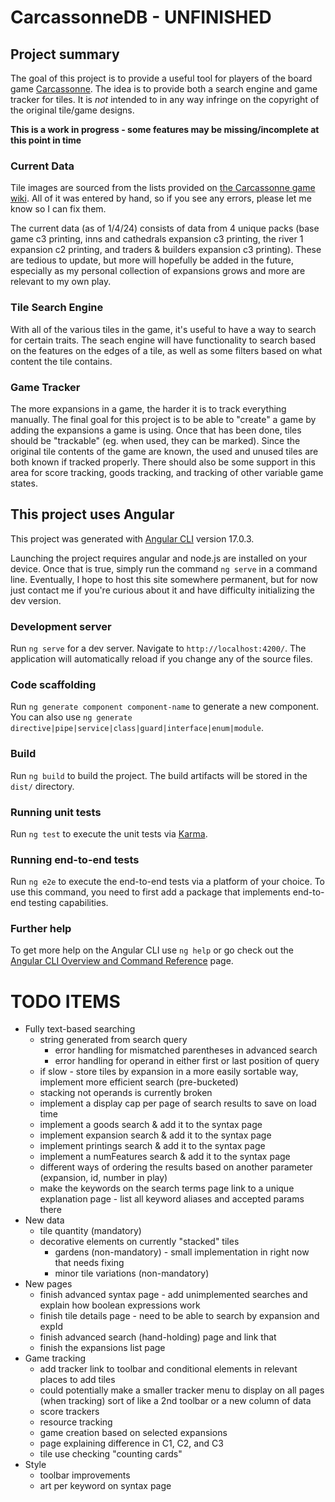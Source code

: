 # CarcassonneDB - UNFINISHED

## Project summary
The goal of this project is to provide a useful tool for players of the board game [Carcassonne](https://wikicarpedia.com/car/Main_Page). The idea is to provide both a search engine and game tracker for tiles. It is *not* intended to in any way infringe on the copyright of the original tile/game designs. 

**This is a work in progress  - some features may be missing/incomplete at this point in time**

### Current Data
Tile images are sourced from the lists provided on [the Carcassonne game wiki](https://wikicarpedia.com/car/Main_Page). All of it was entered by hand, so if you see any errors, please let me know so I can fix them. 

The current data (as of 1/4/24) consists of data from 4 unique packs (base game c3 printing, inns and cathedrals expansion c3 printing, the river 1 expansion c2 printing, and traders & builders expansion c3 printing). These are tedious to update, but more will hopefully be added in the future, especially as my personal collection of expansions grows and more are relevant to my own play.

### Tile Search Engine
With all of the various tiles in the game, it's useful to have a way to search for certain traits. The seach engine will have functionality to search based on the features on the edges of a tile, as well as some filters based on what content the tile contains.

### Game Tracker
The more expansions in a game, the harder it is to track everything manually. The final goal for this project is to be able to "create" a game by adding the expansions a game is using. Once that has been done, tiles should be "trackable" (eg. when used, they can be marked). Since the original tile contents of the game are known, the used and unused tiles are both known if tracked properly. There should also be some support in this area for score tracking, goods tracking, and tracking of other variable game states.

## This project uses Angular

This project was generated with [Angular CLI](https://github.com/angular/angular-cli) version 17.0.3.

Launching the project requires angular and node.js are installed on your device. Once that is true, simply run the command `ng serve` in a command line. Eventually, I hope to host this site somewhere permanent, but for now just contact me if you're curious about it and have difficulty initializing the dev version.

### Development server

Run `ng serve` for a dev server. Navigate to `http://localhost:4200/`. The application will automatically reload if you change any of the source files.

### Code scaffolding

Run `ng generate component component-name` to generate a new component. You can also use `ng generate directive|pipe|service|class|guard|interface|enum|module`.

### Build

Run `ng build` to build the project. The build artifacts will be stored in the `dist/` directory.

### Running unit tests

Run `ng test` to execute the unit tests via [Karma](https://karma-runner.github.io).

### Running end-to-end tests

Run `ng e2e` to execute the end-to-end tests via a platform of your choice. To use this command, you need to first add a package that implements end-to-end testing capabilities.

### Further help

To get more help on the Angular CLI use `ng help` or go check out the [Angular CLI Overview and Command Reference](https://angular.io/cli) page.


# TODO ITEMS
* Fully text-based searching
    * string generated from search query
        * error handling for mismatched parentheses in advanced search
        * error handling for operand in either first or last position of query
    * if slow - store tiles by expansion in a more easily sortable way, implement more efficient search (pre-bucketed)
    * stacking not operands is currently broken
    * implement a display cap per page of search results to save on load time
    * implement a goods search & add it to the syntax page
    * implement expansion search & add it to the syntax page
    * implement printings search & add it to the syntax page
    * implement a numFeatures search & add it to the syntax page
    * different ways of ordering the results based on another parameter (expansion, id, number in play)
    * make the keywords on the search terms page link to a unique explanation page - list all keyword aliases and accepted params there
* New data
    * tile quantity (mandatory)
    * decorative elements on currently "stacked" tiles
        * gardens (non-mandatory) - small implementation in right now that needs fixing
        * minor tile variations (non-mandatory)
* New pages
    * finish advanced syntax page - add unimplemented searches and explain how boolean expressions work
    * finish tile details page - need to be able to search by expansion and expId
    * finish advanced search (hand-holding) page and link that
    * finish the expansions list page
* Game tracking
    * add tracker link to toolbar and conditional elements in relevant places to add tiles
    * could potentially make a smaller tracker menu to display on all pages (when tracking) sort of like a 2nd toolbar or a new column of data
    * score trackers
    * resource tracking
    * game creation based on selected expansions
    * page explaining difference in C1, C2, and C3
    * tile use checking "counting cards"
* Style
    * toolbar improvements
    * art per keyword on syntax page